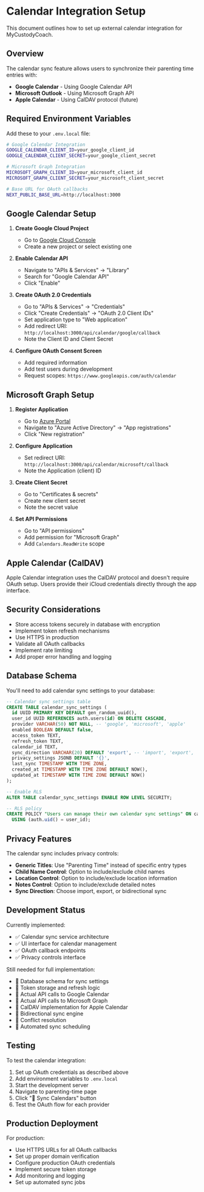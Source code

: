 # Calendar Integration Setup

This document outlines how to set up external calendar integration for MyCustodyCoach.

## Overview

The calendar sync feature allows users to synchronize their parenting time entries with:
- **Google Calendar** - Using Google Calendar API
- **Microsoft Outlook** - Using Microsoft Graph API  
- **Apple Calendar** - Using CalDAV protocol (future)

## Required Environment Variables

Add these to your `.env.local` file:

```bash
# Google Calendar Integration
GOOGLE_CALENDAR_CLIENT_ID=your_google_client_id
GOOGLE_CALENDAR_CLIENT_SECRET=your_google_client_secret

# Microsoft Graph Integration
MICROSOFT_GRAPH_CLIENT_ID=your_microsoft_client_id
MICROSOFT_GRAPH_CLIENT_SECRET=your_microsoft_client_secret

# Base URL for OAuth callbacks
NEXT_PUBLIC_BASE_URL=http://localhost:3000
```

## Google Calendar Setup

1. **Create Google Cloud Project**
   - Go to [Google Cloud Console](https://console.cloud.google.com/)
   - Create a new project or select existing one

2. **Enable Calendar API**
   - Navigate to "APIs & Services" → "Library"
   - Search for "Google Calendar API"
   - Click "Enable"

3. **Create OAuth 2.0 Credentials**
   - Go to "APIs & Services" → "Credentials"
   - Click "Create Credentials" → "OAuth 2.0 Client IDs"
   - Set application type to "Web application"
   - Add redirect URI: `http://localhost:3000/api/calendar/google/callback`
   - Note the Client ID and Client Secret

4. **Configure OAuth Consent Screen**
   - Add required information
   - Add test users during development
   - Request scopes: `https://www.googleapis.com/auth/calendar`

## Microsoft Graph Setup

1. **Register Application**
   - Go to [Azure Portal](https://portal.azure.com/)
   - Navigate to "Azure Active Directory" → "App registrations"
   - Click "New registration"

2. **Configure Application**
   - Set redirect URI: `http://localhost:3000/api/calendar/microsoft/callback`
   - Note the Application (client) ID

3. **Create Client Secret**
   - Go to "Certificates & secrets"
   - Create new client secret
   - Note the secret value

4. **Set API Permissions**
   - Go to "API permissions"
   - Add permission for "Microsoft Graph"
   - Add `Calendars.ReadWrite` scope

## Apple Calendar (CalDAV)

Apple Calendar integration uses the CalDAV protocol and doesn't require OAuth setup. Users provide their iCloud credentials directly through the app interface.

## Security Considerations

- Store access tokens securely in database with encryption
- Implement token refresh mechanisms
- Use HTTPS in production
- Validate all OAuth callbacks
- Implement rate limiting
- Add proper error handling and logging

## Database Schema

You'll need to add calendar sync settings to your database:

```sql
-- Calendar sync settings table
CREATE TABLE calendar_sync_settings (
  id UUID PRIMARY KEY DEFAULT gen_random_uuid(),
  user_id UUID REFERENCES auth.users(id) ON DELETE CASCADE,
  provider VARCHAR(50) NOT NULL, -- 'google', 'microsoft', 'apple'
  enabled BOOLEAN DEFAULT false,
  access_token TEXT,
  refresh_token TEXT,
  calendar_id TEXT,
  sync_direction VARCHAR(20) DEFAULT 'export', -- 'import', 'export', 'bidirectional'
  privacy_settings JSONB DEFAULT '{}',
  last_sync TIMESTAMP WITH TIME ZONE,
  created_at TIMESTAMP WITH TIME ZONE DEFAULT NOW(),
  updated_at TIMESTAMP WITH TIME ZONE DEFAULT NOW()
);

-- Enable RLS
ALTER TABLE calendar_sync_settings ENABLE ROW LEVEL SECURITY;

-- RLS policy
CREATE POLICY "Users can manage their own calendar sync settings" ON calendar_sync_settings
  USING (auth.uid() = user_id);
```

## Privacy Features

The calendar sync includes privacy controls:

- **Generic Titles**: Use "Parenting Time" instead of specific entry types
- **Child Name Control**: Option to include/exclude child names
- **Location Control**: Option to include/exclude location information  
- **Notes Control**: Option to include/exclude detailed notes
- **Sync Direction**: Choose import, export, or bidirectional sync

## Development Status

Currently implemented:
- ✅ Calendar sync service architecture
- ✅ UI interface for calendar management
- ✅ OAuth callback endpoints
- ✅ Privacy controls interface

Still needed for full implementation:
- 🔄 Database schema for sync settings
- 🔄 Token storage and refresh logic
- 🔄 Actual API calls to Google Calendar
- 🔄 Actual API calls to Microsoft Graph
- 🔄 CalDAV implementation for Apple Calendar
- 🔄 Bidirectional sync engine
- 🔄 Conflict resolution
- 🔄 Automated sync scheduling

## Testing

To test the calendar integration:

1. Set up OAuth credentials as described above
2. Add environment variables to `.env.local`
3. Start the development server
4. Navigate to parenting-time page
5. Click "🔄 Sync Calendars" button
6. Test the OAuth flow for each provider

## Production Deployment

For production:
- Use HTTPS URLs for all OAuth callbacks
- Set up proper domain verification
- Configure production OAuth credentials
- Implement secure token storage
- Add monitoring and logging
- Set up automated sync jobs 